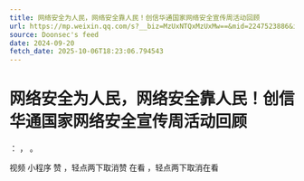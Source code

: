 ```yaml
---
title: 网络安全为人民，网络安全靠人民！创信华通国家网络安全宣传周活动回顾
url: https://mp.weixin.qq.com/s?__biz=MzUxNTQxMzUxMw==&mid=2247523886&idx=1&sn=8b549654093ff87f4537310ffb77c5fa
source: Doonsec's feed
date: 2024-09-20
fetch_date: 2025-10-06T18:23:06.794543
---
```


# 网络安全为人民，网络安全靠人民！创信华通国家网络安全宣传周活动回顾

：
，
。

视频
小程序
赞
，轻点两下取消赞
在看
，轻点两下取消在看